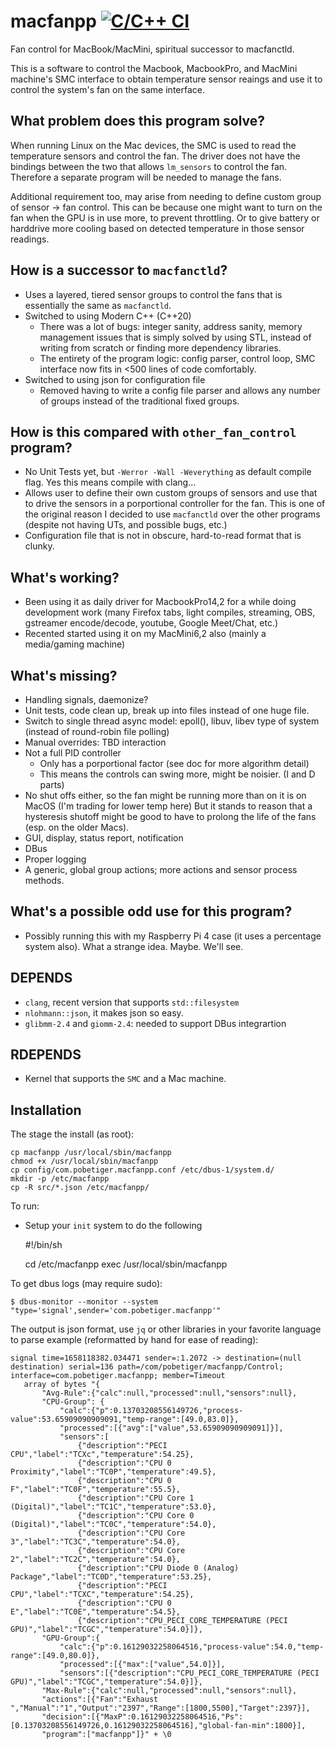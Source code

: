 # macfanpp [![C/C++ CI](https://github.com/pobetiger/macfanpp/actions/workflows/c-cpp.yml/badge.svg)](https://github.com/pobetiger/macfanpp/actions/workflows/c-cpp.yml)

Fan control for MacBook/MacMini, spiritual successor to macfanctld.

This is a software to control the Macbook, MacbookPro, and MacMini machine's SMC interface to obtain
temperature sensor reaings and use it to control the system's fan on the same interface.

## What problem does this program solve?

When running Linux on the Mac devices, the SMC is used to read the temperature sensors and control
the fan. The driver does not have the bindings between the two that allows `lm_sensors` to control
the fan. Therefore a separate program will be needed to manage the fans.

Additional requirement too, may arise from needing to define custom group of sensor -> fan control.
This can be because one might want to turn on the fan when the GPU is in use more, to prevent throttling.
Or to give battery or harddrive more cooling based on detected temperature in those sensor readings.

## How is a successor to `macfanctld`?

- Uses a layered, tiered sensor groups to control the fans that is essentially
  the same as `macfanctld`.
- Switched to using Modern C++ (C++20)
  - There was a lot of bugs: integer sanity, address sanity, memory management issues that is simply solved by
    using STL, instead of writing from scratch or finding more dependency libraries.
  - The entirety of the program logic: config parser, control loop, SMC interface now fits in <500 lines
    of code comfortably.
- Switched to using json for configuration file
  - Removed having to write a config file parser and allows any number of groups instead of the traditional
    fixed groups.

## How is this compared with `other_fan_control` program?

- No Unit Tests yet, but `-Werror -Wall -Weverything` as default compile flag. Yes this means compile with clang...
- Allows user to define their own custom groups of sensors and use that to drive the
  sensors in a porportional controller for the fan. This is one of the original
  reason I decided to use `macfanctld` over the other programs (despite not having
  UTs, and possible bugs, etc.)
- Configuration file that is not in obscure, hard-to-read format that is clunky.


## What's working?

- Been using it as daily driver for MacbookPro14,2 for a while doing development work
  (many Firefox tabs, light compiles, streaming, OBS, gstreamer encode/decode, youtube, Google Meet/Chat, etc.)
- Recented started using it on my MacMini6,2 also (mainly a media/gaming machine)


## What's missing?

- Handling signals, daemonize?
- Unit tests, code clean up, break up into files instead of one huge file.
- Switch to single thread async model: epoll(), libuv, libev type of system (instead of round-robin file polling)
- Manual overrides: TBD interaction
- Not a full PID controller
  - Only has a porportional factor (see doc for more algorithm detail)
  - This means the controls can swing more, might be noisier. (I and D parts)
- No shut offs either, so the fan might be running more than on it is on MacOS (I'm trading for lower temp here)
  But it stands to reason that a hysteresis shutoff might be good to have to prolong
  the life of the fans (esp. on the older Macs).
- GUI, display, status report, notification
- DBus
- Proper logging
- A generic, global group actions; more actions and sensor process methods.


## What's a possible odd use for this program?

- Possibly running this with my Raspberry Pi 4 case (it uses a percentage system also).
  What a strange idea. Maybe. We'll see.


## DEPENDS

- `clang`, recent version that supports `std::filesystem`
- `nlohmann::json`, it makes json so easy.
- `glibmm-2.4` and `giomm-2.4`: needed to support DBus integrartion

## RDEPENDS

- Kernel that supports the `SMC` and a Mac machine.


## Installation

The stage the install (as root):

    cp macfanpp /usr/local/sbin/macfanpp
    chmod +x /usr/local/sbin/macfanpp
    cp config/com.pobetiger.macfanpp.conf /etc/dbus-1/system.d/
    mkdir -p /etc/macfanpp
    cp -R src/*.json /etc/macfanpp/

To run:

- Setup your `init` system to do the following

    #!/bin/sh
    
    cd /etc/macfanpp
    exec /usr/local/sbin/macfanpp


To get dbus logs (may require sudo):

    $ dbus-monitor --monitor --system "type='signal',sender='com.pobetiger.macfanpp'"

The output is json format, use `jq` or other libraries in your favorite language to parse
example (reformatted by hand for ease of reading):

    signal time=1658118382.034471 sender=:1.2072 -> destination=(null destination) serial=136 path=/com/pobetiger/macfanpp/Control; interface=com.pobetiger.macfanpp; member=Timeout
       array of bytes "{
           "Avg-Rule":{"calc":null,"processed":null,"sensors":null},
           "CPU-Group": {
               "calc":{"p":0.13703208556149726,"process-value":53.65909090909091,"temp-range":[49.0,83.0]},
               "processed":[{"avg":["value",53.65909090909091]}],
               "sensors":[
                   {"description":"PECI CPU","label":"TCXc","temperature":54.25},
                   {"description":"CPU 0 Proximity","label":"TC0P","temperature":49.5},
                   {"description":"CPU 0 F","label":"TC0F","temperature":55.5},
                   {"description":"CPU Core 1 (Digital)","label":"TC1C","temperature":53.0},
                   {"description":"CPU Core 0 (Digital)","label":"TC0C","temperature":54.0},
                   {"description":"CPU Core 3","label":"TC3C","temperature":54.0},
                   {"description":"CPU Core 2","label":"TC2C","temperature":54.0},
                   {"description":"CPU Diode 0 (Analog) Package","label":"TC0D","temperature":53.25},
                   {"description":"PECI CPU","label":"TCXC","temperature":54.25},
                   {"description":"CPU 0 E","label":"TC0E","temperature":54.5},
                   {"description":"CPU_PECI_CORE_TEMPERATURE (PECI GPU)","label":"TCGC","temperature":54.0}]},
           "GPU-Group":{
               "calc":{"p":0.16129032258064516,"process-value":54.0,"temp-range":[49.0,80.0]},
               "processed":[{"max":["value",54.0]}],
               "sensors":[{"description":"CPU_PECI_CORE_TEMPERATURE (PECI GPU)","label":"TCGC","temperature":54.0}]},
           "Max-Rule":{"calc":null,"processed":null,"sensors":null},
           "actions":[{"Fan":"Exhaust  ","Manual":"1","Output":"2397","Range":[1800,5500],"Target":2397}],
           "decision":[{"MaxP":0.16129032258064516,"Ps":[0.13703208556149726,0.16129032258064516],"global-fan-min":1800}],
           "program":["macfanpp"]}" + \0

